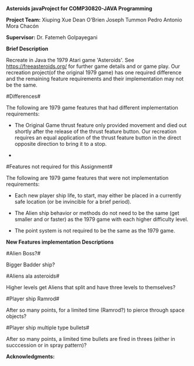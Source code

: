 **Asteroids  javaProject for COMP30820-JAVA Programming**

**Project Team:**
Xiuping Xue
Dean O'Brien
Joseph Tummon
Pedro Antonio Mora Chacón

**Supervisor:**
Dr. Fatemeh Golpayegani

**Brief Description**

Recreate in Java the 1979 Atari game 'Asteroids'.  See https://freeasteroids.org/ for further game details and or game play. Our recreation project(of the original 1979 game) has one required difference and the remaining feature requirements and their implementation may not be the same.

#Differences#

The following are 1979 game features that had different implementation requirements:

 - The Original Game thrust feature only provided movement and died out shortly after the release of the thrust feature button. Our recreation requires an equal application of the thrust feature button in the direct opposite direction to bring it to a stop.

  - 

#Features not required for this Assignment#

The following are 1979 game features that were not implementation requirements:

 - Each new player ship life, to start, may either be placed in a currently safe location (or be invincible for a brief period).
 
  - The Alien ship behavior or methods do not need to be the same (get smaller and or faster) as the 1979 game with each higher difficulty level. 

   - The point system is not required to be the same as the 1979 game. 

**New Features implementation Descriptions**

#Alien Boss?#

Bigger Badder ship?


#Aliens ala asteroids#

Higher levels get Aliens that split and have three levels to themselves?

#Player ship Ramrod#

After so many points, for a limited time (Ramrod?) to pierce through space objects?

#Player ship multiple type bullets#

After so many points, a limited time bullets are fired in threes (either in succcession or in spray pattern)?




**Acknowledgments:**